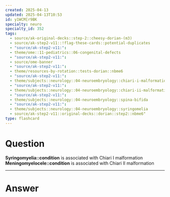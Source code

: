 ```yaml
---
created: 2025-04-13
updated: 2025-04-13T10:53
id: y1WCM[r9BK
specialty: neuro
specialty_id: 352
tags:
  - source/ak-original-decks::step-2::cheesy-dorian-(m3)
  - source/ak-step2-v11::!flag-these-cards::potential-duplicates
  - "source/ak-step2-v11:": 
  - theme/ome::11-pediatrics::06-congenital-defects
  - "source/ak-step2-v11:": 
  - source/ome-banner
  - "source/ak-step2-v11:": 
  - theme/resources-by-rotation::tests-dorian::nbme6
  - "source/ak-step2-v11:": 
  - theme/subjects::neurology::04-neuroembryology::chiari-i-malformation
  - "source/ak-step2-v11:": 
  - theme/subjects::neurology::04-neuroembryology::chiari-ii-malformation
  - "source/ak-step2-v11:": 
  - theme/subjects::neurology::04-neuroembryology::spina-bifida
  - "source/ak-step2-v11:": 
  - theme/subjects::neurology::04-neuroembryology::syringomelia
  - source/ak-step2-v11::original-decks::dorian::step2::nbme6"
type: flashcard
---
```


# Question
**Syringomyelia::condition** is associated with Chiari I malformation **Meningomyelocele::condition** is associated with Chiari II malformation

---

# Answer

